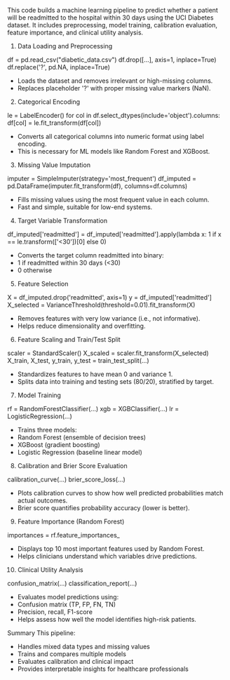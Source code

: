 This code builds a machine learning pipeline to predict whether a patient will be readmitted to the hospital within 30 days using the UCI Diabetes dataset. It includes preprocessing, model training, calibration evaluation, feature importance, and clinical utility analysis.

 1. Data Loading and Preprocessing

df = pd.read_csv("diabetic_data.csv")
df.drop([...], axis=1, inplace=True)
df.replace('?', pd.NA, inplace=True)


- Loads the dataset and removes irrelevant or high-missing columns.
- Replaces placeholder '?' with proper missing value markers (NaN).

 2. Categorical Encoding

le = LabelEncoder()
for col in df.select_dtypes(include='object').columns:
    df[col] = le.fit_transform(df[col])


- Converts all categorical columns into numeric format using label encoding.
- This is necessary for ML models like Random Forest and XGBoost.

 3. Missing Value Imputation

imputer = SimpleImputer(strategy='most_frequent')
df_imputed = pd.DataFrame(imputer.fit_transform(df), columns=df.columns)


- Fills missing values using the most frequent value in each column.
- Fast and simple, suitable for low-end systems.

 4. Target Variable Transformation

df_imputed['readmitted'] = df_imputed['readmitted'].apply(lambda x: 1 if x == le.transform(['<30'])[0] else 0)


- Converts the target column readmitted into binary:
- 1 if readmitted within 30 days (<30)
- 0 otherwise

 5. Feature Selection

X = df_imputed.drop('readmitted', axis=1)
y = df_imputed['readmitted']
X_selected = VarianceThreshold(threshold=0.01).fit_transform(X)


- Removes features with very low variance (i.e., not informative).
- Helps reduce dimensionality and overfitting.

 6. Feature Scaling and Train/Test Split

scaler = StandardScaler()
X_scaled = scaler.fit_transform(X_selected)
X_train, X_test, y_train, y_test = train_test_split(...)


- Standardizes features to have mean 0 and variance 1.
- Splits data into training and testing sets (80/20), stratified by target.

 7. Model Training

rf = RandomForestClassifier(...)
xgb = XGBClassifier(...)
lr = LogisticRegression(...)


- Trains three models:
- Random Forest (ensemble of decision trees)
- XGBoost (gradient boosting)
- Logistic Regression (baseline linear model)

 8. Calibration and Brier Score Evaluation

calibration_curve(...)
brier_score_loss(...)


- Plots calibration curves to show how well predicted probabilities match actual outcomes.
- Brier score quantifies probability accuracy (lower is better).

 9. Feature Importance (Random Forest)

importances = rf.feature_importances_


- Displays top 10 most important features used by Random Forest.
- Helps clinicians understand which variables drive predictions.

 10. Clinical Utility Analysis

confusion_matrix(...)
classification_report(...)


- Evaluates model predictions using:
- Confusion matrix (TP, FP, FN, TN)
- Precision, recall, F1-score
- Helps assess how well the model identifies high-risk patients.

 Summary
This pipeline:
- Handles mixed data types and missing values
- Trains and compares multiple models
- Evaluates calibration and clinical impact
- Provides interpretable insights for healthcare professionals

